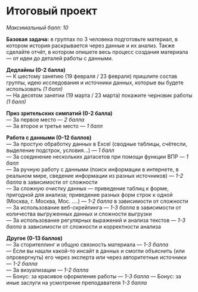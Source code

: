 # Итоговый проект
*Максимальный балл: 10*

**Базовая задача:** в группах по 3 человека подготовьте материал, в котором история раскрывается через данные и их анализ. Также сделайте отчёт, в котором опишете весь процесс создания материала — от идеи до деталей работы с данными.<br>

**Дедлайны (0-2 балла)**<br>
— К шестому занятию (19 февраля / 23 февраля) пришлите состав группы, идею исследования и источники данных, которые вы будете использовать *(1 балл)*<br>
— На десятом занятии (19 марта / 23 марта) покажите черновик работы *(1 балл)*<br>

**Приз зрительских симпатий (0-2 балла)**<br>
— За первое место — *2 балла*<br>
— За второе и третье место — *1 балл*<br>

**Работа с данными (0-12 баллов)**<br>
— За простую обработку данных в Excel (сводные таблицы, счётесли, выделение подстрок, условия...) — *1 балл*<br>
— За соединение нескольких датасетов при помощи функции ВПР — *1 балл*<br>
— За ручную работу с данными (поиск информации в интернете, в реальном мире, сведение информации из разных источников) — *1-2 балла* в зависимости от сложности<br>
— За сложную очистку данных — приведение таблиц к форме, пригодной для анализа; приведение разных форм строк к одной (Москва, г. Москва, Мос. ....) — *1-2 балла* в зависимости от сложности<br>
— За использование веб-скрейпинга — *1-3 балла* в зависимости от количества выгруженных данных и сложности выгрузки<br>
— За использование регулярных выражений и анализа текстов — *1-3 балла* в зависимости от сложности и корректности анализа<br>

**Другое (0-13 баллов)**<br>
— За сторителлинг и общую связность материала — *1-3 балла*<br>
— Если вы нашли какой-то инсайт в данных и смогли объяснить (или опровергнуть) его через эксперта или через авторитетные источники — *1-2 балла*<br>
— За визуализации — *1-2 балла*<br>
— Бонус: за красивое оформление работы — *1-3 балла*
— Бонус: за иные заслуги на усмотрение преподавателя *1-3 балла*


